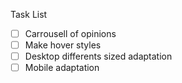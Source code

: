 Task List

- [ ] Carrousell of opinions
- [ ] Make hover styles
- [ ] Desktop differents sized adaptation
- [ ] Mobile adaptation